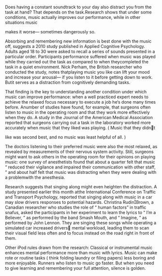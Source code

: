 Does having a constant soundtrack to your day also distract you from the task at hand? That depends on the task.Research shows that under some conditions, music actually improves our performance, while in other situations music

makes it worse— sometimes dangerously so.

Absorbing and remembering new information is best done with the music off, suggests a 2010 study published in Applied Cognitive Psychology. Adults aged 18 to 30 were asked to recall a series of sounds presented in a particular order. Participants performance suffered when music was played while they carried out the task as compared to when theycompleted the task in a quiet environment. Nick Perham, the British researcher who conducted the study, notes thatplaying music you like can lift your mood and increase your arousal— if you listen to it before getting down to work. Butit serves as a distraction from cognitively demanding tasks.

That finding is the key to understanding another condition under which music can improve performance: when a well practiced expert needs to achieve the relaxed focus necessary to execute a job he‘s done many times before. Anumber of studies have found, for example, that surgeons often listen to music in the operating room and that they work more effectively when they do. A study in the Journal of the American Medical Association reported that surgeons carrying out a task in the laboratory worked more accurately when music that they liked was playing. ( Music that they didnt

like was second best, and no music was least helpful of all. )

The doctors listening to their preferred music were also the most relaxed, as revealed by measurements of their nervous system activity. Still, surgeons might want to ask others in the operating room for their opinions on playing music: one survey of anesthetists found that about a quarter felt that music “ reduced their vigilance and impaired their communication with other staff, ” and about half felt that music was distracting when they were dealing with a problemwith the anesthesia.

Research suggests that singing along might even heighten the distraction. A study presented earlier this month atthe International Conference on Traffic and Transport Psychology, reported that singing along with music in a car may slow drivers responses to potential hazards. Christina RudinBrown, a Canadian researcher who studies the role of “ human factors” in traffic snafus, asked the participants in her experiment to learn the lyrics to “ I’m a Believer, ” as performed by the band Smash Mouth, and “ Imagine, ” as performed by John Lennon. They are singing these songs while operating a simulated car increased drivers mental workload, leading them to scan their visual field less often and to focus instead on the road right in front of them.

Other iPod rules drawn from the research: Classical or instrumental music enhances mental performance more than music with lyrics. Music can make rote or routine tasks ( think folding laundry or filing papers) less boring and more enjoyable. Runners who listen to music go faster. But when you need to give learning and remembering your full attention, silence is golden.